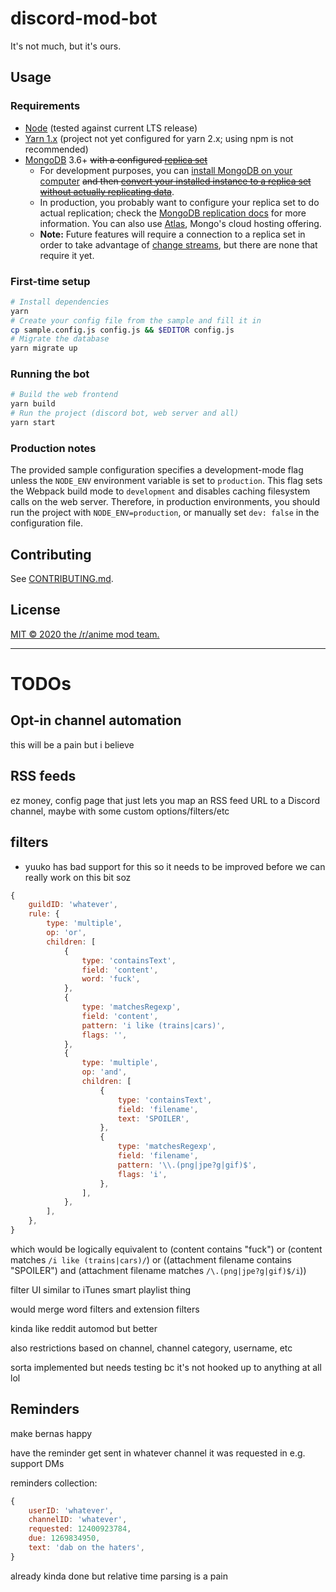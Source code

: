 # discord-mod-bot

It's not much, but it's ours.

## Usage

### Requirements

- [Node](https://nodejs.org/en/download/) (tested against current LTS release)
- [Yarn 1.x](https://classic.yarnpkg.com/en/docs/install) (project not yet configured for yarn 2.x; using npm is not recommended)
- [MongoDB](https://www.mongodb.com/) 3.6+ ~~with a configured [replica set](https://docs.mongodb.com/manual/administration/replica-set-deployment/)~~
  - For development purposes, you can [install MongoDB on your computer](https://docs.mongodb.com/manual/installation/) ~~and then [convert your installed instance to a replica set without actually replicating data](https://docs.mongodb.com/manual/tutorial/convert-standalone-to-replica-set/)~~.
  - In production, you probably want to configure your replica set to do actual replication; check the [MongoDB replication docs](https://docs.mongodb.com/manual/administration/replica-set-deployment/) for more information. You can also use [Atlas](https://www.mongodb.com/cloud/atlas), Mongo's cloud hosting offering.
  - **Note:** Future features will require a connection to a replica set in order to take advantage of [change streams](https://docs.mongodb.com/v3.6/changeStreams/), but there are none that require it yet.

### First-time setup

```bash
# Install dependencies
yarn
# Create your config file from the sample and fill it in
cp sample.config.js config.js && $EDITOR config.js
# Migrate the database
yarn migrate up
```

### Running the bot

```bash
# Build the web frontend
yarn build
# Run the project (discord bot, web server and all)
yarn start
```

### Production notes

The provided sample configuration specifies a development-mode flag unless the `NODE_ENV` environment variable is set to `production`. This flag sets the Webpack build mode to `development` and disables caching filesystem calls on the web server. Therefore, in production environments, you should run the project with `NODE_ENV=production`, or manually set `dev: false` in the configuration file.

## Contributing

See [CONTRIBUTING.md](CONTRIBUTING.md).

## License

[MIT &copy; 2020 the /r/anime mod team.](LICENSE)

---

# TODOs

## Opt-in channel automation

this will be a pain but i believe

## RSS feeds

ez money, config page that just lets you map an RSS feed URL to a Discord channel, maybe with some custom options/filters/etc

## filters

- yuuko has bad support for this so it needs to be improved before we can really work on this bit soz

```js
{
    guildID: 'whatever',
    rule: {
        type: 'multiple',
        op: 'or',
        children: [
            {
                type: 'containsText',
                field: 'content',
                word: 'fuck',
            },
            {
                type: 'matchesRegexp',
                field: 'content',
                pattern: 'i like (trains|cars)',
                flags: '',
            },
            {
                type: 'multiple',
                op: 'and',
                children: [
                    {
                        type: 'containsText',
                        field: 'filename',
                        text: 'SPOILER',
                    },
                    {
                        type: 'matchesRegexp',
                        field: 'filename',
                        pattern: '\\.(png|jpe?g|gif)$',
                        flags: 'i',
                    },
                ],
            },
        ],
    },
}
```

which would be logically equivalent to (content contains "fuck") or (content matches `/i like (trains|cars)/`) or ((attachment filename contains "SPOILER") and (attachment filename matches `/\.(png|jpe?g|gif)$/i`))

filter UI similar to iTunes smart playlist thing

would merge word filters and extension filters

kinda like reddit automod but better

also restrictions based on channel, channel category, username, etc

sorta implemented but needs testing bc it's not hooked up to anything at all lol

## Reminders

make bernas happy

have the reminder get sent in whatever channel it was requested in e.g. support DMs

reminders collection: 

```js
{
    userID: 'whatever',
    channelID: 'whatever',
    requested: 12400923784,
    due: 1269834950,
    text: 'dab on the haters',
}
```

already kinda done but relative time parsing is a pain
